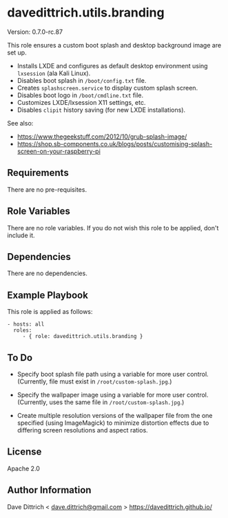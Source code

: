 davedittrich.utils.branding
===========================

Version: 0.7.0-rc.87

This role ensures a custom boot splash and desktop background image are
set up.

* Installs LXDE and configures as default desktop environment using
  `lxsession` (ala Kali Linux).
* Disables boot splash in `/boot/config.txt` file.
* Creates `splashscreen.service` to display custom splash screen.
* Disables boot logo in `/boot/cmdline.txt` file.
* Customizes LXDE/lxsession X11 settings, etc.
* Disables `clipit` history saving (for new LXDE installations).

See also:

* https://www.thegeekstuff.com/2012/10/grub-splash-image/
* https://shop.sb-components.co.uk/blogs/posts/customising-splash-screen-on-your-raspberry-pi


Requirements
------------

There are no pre-requisites.

Role Variables
--------------

There are no role variables. If you do not wish this role to be applied, don't include it.

Dependencies
------------

There are no dependencies.

Example Playbook
----------------

This role is applied as follows:

    - hosts: all
      roles:
         - { role: davedittrich.utils.branding }

To Do
-----

* Specify boot splash file path using a variable for more user control.
  (Currently, file must exist in `/root/custom-splash.jpg`.)

* Specify the wallpaper image using a variable for more user control.
  (Currently, uses the same file in `/root/custom-splash.jpg`.)

* Create multiple resolution versions of the wallpaper file from the
  one specified (using ImageMagick) to minimize distortion effects
  due to differing screen resolutions and aspect ratios.

License
-------

Apache 2.0

Author Information
------------------

Dave Dittrich < dave.dittrich@gmail.com >
https://davedittrich.github.io/
